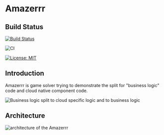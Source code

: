 # Amazerrr

## Build Status

[![Build Status](https://dev.azure.com/jannemattila/jannemattila/_apis/build/status/JanneMattila.amazerrr?branchName=master)](https://dev.azure.com/jannemattila/jannemattila/_build/latest?definitionId=46&branchName=master)

![CI](https://github.com/JanneMattila/amazerrr/workflows/CI/badge.svg?branch=master)

[![License: MIT](https://img.shields.io/badge/License-MIT-yellow.svg)](https://opensource.org/licenses/MIT)

## Introduction

Amazerrr is game solver trying to demonstrate the split for "business logic" code and cloud native component code.

![Business logic split to cloud specific logic and to business logic](https://user-images.githubusercontent.com/2357647/76141235-ed2a6580-606a-11ea-85bd-d2d411865ec0.png)

## Architecture

![architecture of the Amazerrr](https://user-images.githubusercontent.com/2357647/77831263-cb3a7500-7136-11ea-8197-75f70275e9de.png)
